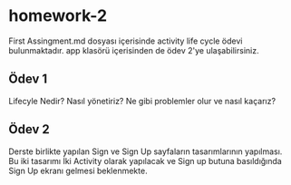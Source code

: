 # homework-2

First Assingment.md dosyası içerisinde activity life cycle ödevi bulunmaktadır.
app klasörü içerisinden de ödev 2'ye ulaşabilirsiniz.


## Ödev 1 

Lifecyle Nedir? Nasıl yönetiriz? Ne gibi problemler olur ve nasıl kaçarız?

## Ödev 2

Derste birlikte yapılan Sign ve Sign Up sayfaların tasarımlarının yapılması. Bu iki tasarımı İki Activity olarak yapılacak ve Sign up butuna basıldığında Sign Up ekranı gelmesi beklenmekte.

